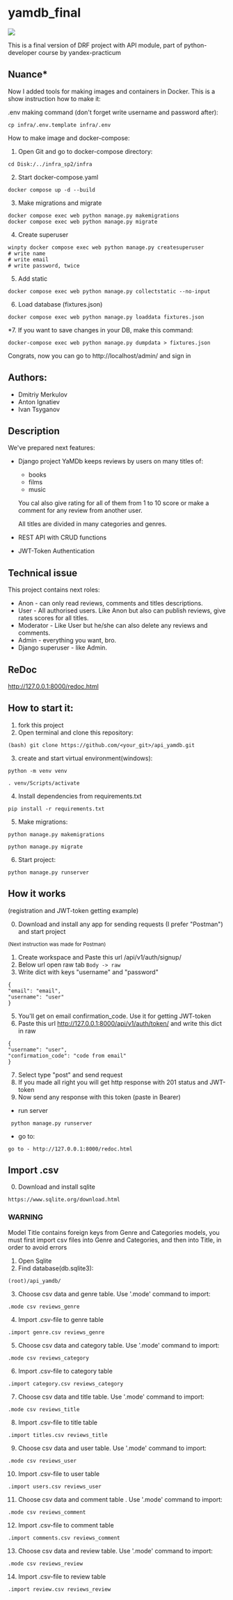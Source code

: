 # yamdb_final

![](https://github.com/IvanTsyganov/yamdb_final/actions/workflows/yamdb_workflow.yml/badge.svg)


This is a final version of DRF project with API module, part of python-developer course
by yandex-practicum

## Nuance*
Now I added tools for making images and containers in Docker.
This is a show instruction how to make it:

.env making command (don't forget write username and password after):
```
cp infra/.env.template infra/.env 
```
How to make image and docker-compose:
1. Open Git and go to docker-compose directory:
```
cd Disk:/../infra_sp2/infra
```
2. Start docker-compose.yaml
```
docker compose up -d --build
```
3. Make migrations and migrate
```
docker compose exec web python manage.py makemigrations
docker compose exec web python manage.py migrate
```
4. Create superuser
```
winpty docker compose exec web python manage.py createsuperuser
# write name
# write email
# write password, twice
```
5. Add static
```
docker compose exec web python manage.py collectstatic --no-input
```
6. Load database (fixtures.json)
```
docker compose exec web python manage.py loaddata fixtures.json 
```
*7. If you want to save changes in your DB, make this command:
```
docker-compose exec web python manage.py dumpdata > fixtures.json
```

Congrats, now you can go to http://localhost/admin/ and sign in

## Authors:
- Dmitriy Merkulov
- Anton Ignatiev
- Ivan Tsyganov

## Description 
We've prepared next features:

- Django project YaMDb keeps reviews by users on many titles of:
  - books
  - films
  - music

  You cal also give rating for all of them from 1 to 10 score 
  or make a comment for any review from another user.

  All titles are divided in many categories and genres.


- REST API with CRUD functions

- JWT-Token Authentication

## Technical issue

This project contains next roles:

- Anon - can only read reviews, comments and titles descriptions.
- User - All authorised users. Like Anon but also can publish reviews, give rates scores for all titles.
- Moderator - Like User but he/she can also delete any reviews and comments.
- Admin - everything you want, bro.
- Django superuser - like Admin.

## ReDoc

http://127.0.0.1:8000/redoc.html  

## How to start it:
1. fork this project
2. Open terminal and clone this repository:
```
(bash) git clone https://github.com/<your_git>/api_yamdb.git
```
3. create and start virtual environment(windows):
```
python -m venv venv
```
```
. venv/Scripts/activate
```
4. Install dependencies from requirements.txt
```
pip install -r requirements.txt
```
5. Make migrations:
```
python manage.py makemigrations
```
```
python manage.py migrate
```
6. Start project:
```
python manage.py runserver
```

## How it works
(registration and JWT-token getting example)

0. Download and install any app for sending requests (I prefer "Postman") and start project

<sub>(Next instruction was made for Postman)</sub>

1. Create workspace and Paste this url /api/v1/auth/signup/
2. Below url open raw tab ```Body -> raw```
3. Write dict with keys "username" and "password" 
```
{
"email": "email",
"username": "user"
} 
```
5. You'll get on email confirmation_code. Use it for getting JWT-token
6. Paste this url http://127.0.0.1:8000/api/v1/auth/token/ and write this dict in raw
```
{
"username": "user",
"confirmation_code": "code from email"
} 
```
7. Select type "post" and send request
8. If you made all right you will get http response with 201 status and JWT-token
9. Now send any response with this token (paste in Bearer)


- run server
```
 python manage.py runserver
```
- go to:
```
go to - http://127.0.0.1:8000/redoc.html
```

## Import .csv
0. Download and install sqlite
```
https://www.sqlite.org/download.html
```
### WARNING
Model Title contains foreign keys from Genre and Categories models, you must first import csv files into Genre and Categories, and then into Title, in order to avoid errors

1. Open Sqlite
2. Find database(db.sqlite3):
```
(root)/api_yamdb/
```
3. Choose csv data and genre table. Use '.mode' command to import:
```
.mode csv reviews_genre
```
4. Import .csv-file to genre table
```
.import genre.csv reviews_genre
```
5. Choose csv data and category table. Use '.mode' command to import:
```
.mode csv reviews_category
```
6. Import .csv-file to category table
```
.import category.csv reviews_category
```
7. Choose csv data and title table. Use '.mode' command to import:
```
.mode csv reviews_title
```
8. Import .csv-file to title table
```
.import titles.csv reviews_title
```
9. Choose csv data and user table. Use '.mode' command to import:
```
.mode csv reviews_user
```
10. Import .csv-file to  user table
```
.import users.csv reviews_user
```
11. Choose csv data and comment table . Use '.mode' command to import:
```
.mode csv reviews_comment
```
12. Import .csv-file to comment table
```
.import comments.csv reviews_comment
```
13. Choose csv data and review table. Use '.mode' command to import:
```
.mode csv reviews_review
```
14. Import .csv-file to review table
```
.import review.csv reviews_review
```
